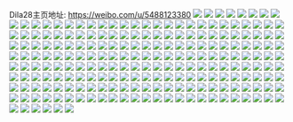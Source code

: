 Dila28主页地址: https://weibo.com/u/5488123380 
![](https://wx4.sinaimg.cn/mw2000/005ZpBB2ly1h9e7hmsq40j30zo1rftq2.jpg) 
![](https://wx4.sinaimg.cn/mw2000/005ZpBB2ly1h9e7hnb7f5j30zo1rfdsk.jpg) 
![](https://wx4.sinaimg.cn/mw2000/005ZpBB2ly1h9e7hobi0fj30zo1higzt.jpg) 
![](https://wx4.sinaimg.cn/mw2000/005ZpBB2ly1h9e7hm6sopj31wz2vg4qp.jpg) 
![](https://wx4.sinaimg.cn/mw2000/005ZpBB2ly1h9e7hoy5gbj30tw1h4q5w.jpg) 
![](https://wx4.sinaimg.cn/mw2000/005ZpBB2ly1h9e7hq0057j30u01hc7qf.jpg) 
![](https://wx4.sinaimg.cn/mw2000/005ZpBB2ly1h9e7hrr2rnj30u01hc7r0.jpg) 
![](https://wx4.sinaimg.cn/mw2000/005ZpBB2ly1h99b13xwe4j31lo2eib29.jpg) 
![](https://wx4.sinaimg.cn/mw2000/005ZpBB2ly1h99b15eo7rj32c0340x6p.jpg) 
![](https://wx4.sinaimg.cn/mw2000/005ZpBB2ly1h99b1akn16j30u01hc1bc.jpg) 
![](https://wx4.sinaimg.cn/mw2000/005ZpBB2ly1h99b1fg09zj30u01hck7u.jpg) 
![](https://wx4.sinaimg.cn/mw2000/005ZpBB2ly1h8xw8nnpkxj320s2p21kx.jpg) 
![](https://wx4.sinaimg.cn/mw2000/005ZpBB2ly1h8xw8t56jij32c03401l0.jpg) 
![](https://wx4.sinaimg.cn/mw2000/005ZpBB2ly1h8xw8z9epfj32c0340b2b.jpg) 
![](https://wx4.sinaimg.cn/mw2000/005ZpBB2ly1h8xw908xatj30u01hch3r.jpg) 
![](https://wx4.sinaimg.cn/mw2000/005ZpBB2ly1h8xw95b1o9j31sc2ds1ky.jpg) 
![](https://wx4.sinaimg.cn/mw2000/005ZpBB2ly1h8oogzhrbrj30u0190aif.jpg) 
![](https://wx4.sinaimg.cn/mw2000/005ZpBB2ly1h8ooh09q9wj30u0140ago.jpg) 
![](https://wx4.sinaimg.cn/mw2000/005ZpBB2ly1h8ooh1vuanj30u0140k04.jpg) 
![](https://wx4.sinaimg.cn/mw2000/005ZpBB2ly1h8ooh2z88cj30u014045o.jpg) 
![](https://wx4.sinaimg.cn/mw2000/005ZpBB2ly1h8mfccqw6zj30u0140wml.jpg) 
![](https://wx4.sinaimg.cn/mw2000/005ZpBB2ly1h8mfchwyxpj30u0140wjm.jpg) 
![](https://wx4.sinaimg.cn/mw2000/005ZpBB2ly1h8mfclpc5rj30u01407cm.jpg) 
![](https://wx4.sinaimg.cn/mw2000/005ZpBB2ly1h8j6hmmizlj30pl1e0jw8.jpg) 
![](https://wx4.sinaimg.cn/mw2000/005ZpBB2ly1h8j6hmvvg1j30px0dt753.jpg) 
![](https://wx4.sinaimg.cn/mw2000/005ZpBB2ly1h8fh3gtfubj336c36akjn.jpg) 
![](https://wx4.sinaimg.cn/mw2000/005ZpBB2ly1h8fh38ycgkj31gn26ykjl.jpg) 
![](https://wx4.sinaimg.cn/mw2000/005ZpBB2ly1h8fh3ni14vj31qk2lu1ky.jpg) 
![](https://wx4.sinaimg.cn/mw2000/005ZpBB2ly1h8fh3o4o7nj30u01hcqjo.jpg) 
![](https://wx4.sinaimg.cn/mw2000/005ZpBB2ly1h8fh3qm7zkj31ua2rf4qq.jpg) 
![](https://wx4.sinaimg.cn/mw2000/005ZpBB2ly1h89ruuctxxj31401hctkk.jpg) 
![](https://wx4.sinaimg.cn/mw2000/005ZpBB2ly1h89rutulnyj31sc1scb2a.jpg) 
![](https://wx4.sinaimg.cn/mw2000/005ZpBB2ly1h88igdq7jij30zg1batjc.jpg) 
![](https://wx4.sinaimg.cn/mw2000/005ZpBB2ly1h86z5z5c9pj32c0340b2b.jpg) 
![](https://wx4.sinaimg.cn/mw2000/005ZpBB2ly1h81ezmhdk5j31c92dsaxv.jpg) 
![](https://wx4.sinaimg.cn/mw2000/005ZpBB2ly1h81eznmle5j31g926e4qp.jpg) 
![](https://wx4.sinaimg.cn/mw2000/005ZpBB2ly1h7oy7cp74vj30xc0xbjvm.jpg) 
![](https://wx4.sinaimg.cn/mw2000/005ZpBB2ly1h7d6wgbbhsj30jg0jgmzr.jpg) 
![](https://wx4.sinaimg.cn/mw2000/005ZpBB2ly1h7d6wh7hxrj30jg0jgdhf.jpg) 
![](https://wx4.sinaimg.cn/mw2000/005ZpBB2ly1h7d6whvpswj30jg0jgjtm.jpg) 
![](https://wx4.sinaimg.cn/mw2000/005ZpBB2ly1h7d6wfnctpj30jg0jgdjo.jpg) 
![](https://wx4.sinaimg.cn/mw2000/005ZpBB2ly1h7d6wmuuodj30jg0jg42u.jpg) 
![](https://wx4.sinaimg.cn/mw2000/005ZpBB2ly1h7d6wlx56oj30jg0jg405.jpg) 
![](https://wx4.sinaimg.cn/mw2000/005ZpBB2ly1h7d6wi96h6j30jg0jgwef.jpg) 
![](https://wx4.sinaimg.cn/mw2000/005ZpBB2ly1h7d6wihnlwj30jg0jggm0.jpg) 
![](https://wx4.sinaimg.cn/mw2000/005ZpBB2ly1h7d6wjs0mjj30jg0jgaau.jpg) 
![](https://wx4.sinaimg.cn/mw2000/005ZpBB2ly1h7d6wkvxzsj30jg0jgab2.jpg) 
![](https://wx4.sinaimg.cn/mw2000/005ZpBB2ly1h7d6wnfdvhj30jg0jgjt1.jpg) 
![](https://wx4.sinaimg.cn/mw2000/005ZpBB2ly1h7d6wo6i1aj30jg0jgwhf.jpg) 
![](https://wx4.sinaimg.cn/mw2000/005ZpBB2ly1h7d6wor7naj30jg0jgtb1.jpg) 
![](https://wx4.sinaimg.cn/mw2000/005ZpBB2ly1h7d6wp83uij30jg0jgt8s.jpg) 
![](https://wx4.sinaimg.cn/mw2000/005ZpBB2ly1h7d6wpsf6aj30jg0jg0t4.jpg) 
![](https://wx4.sinaimg.cn/mw2000/005ZpBB2ly1h77li35q4ij30k00u07an.jpg) 
![](https://wx4.sinaimg.cn/mw2000/005ZpBB2ly1h77li68ed0j30k00u0n3h.jpg) 
![](https://wx4.sinaimg.cn/mw2000/005ZpBB2ly1h77li6y170j30k00zkta4.jpg) 
![](https://wx4.sinaimg.cn/mw2000/005ZpBB2ly1h77li8h30kj30k00zktan.jpg) 
![](https://wx4.sinaimg.cn/mw2000/005ZpBB2ly1h77li9je4aj31900u0q78.jpg) 
![](https://wx4.sinaimg.cn/mw2000/005ZpBB2ly1h77liapw8wj30u01hcdzx.jpg) 
![](https://wx4.sinaimg.cn/mw2000/005ZpBB2ly1h77li2k18vj30u01hc4ez.jpg) 
![](https://wx4.sinaimg.cn/mw2000/005ZpBB2ly1h77lihzphtj31i028z12f.jpg) 
![](https://wx4.sinaimg.cn/mw2000/005ZpBB2ly1h77lilzohfj31sc2dsdjg.jpg) 
![](https://wx4.sinaimg.cn/mw2000/005ZpBB2ly1h72sh9ob6xj30u00u0761.jpg) 
![](https://wx4.sinaimg.cn/mw2000/005ZpBB2ly1h71v03xu0rj30u00ox0t2.jpg) 
![](https://wx4.sinaimg.cn/mw2000/005ZpBB2ly1h70nmjx3wxj31sc2dsay8.jpg) 
![](https://wx4.sinaimg.cn/mw2000/005ZpBB2ly1h70nmlgs8hj31sc2dshdu.jpg) 
![](https://wx4.sinaimg.cn/mw2000/005ZpBB2ly1h70nmp45yej32dd35sb2c.jpg) 
![](https://wx4.sinaimg.cn/mw2000/005ZpBB2ly1h70nmht7e1j31sc2dsnpe.jpg) 
![](https://wx4.sinaimg.cn/mw2000/005ZpBB2ly1h70nmsuhmej32dc35sb2c.jpg) 
![](https://wx4.sinaimg.cn/mw2000/005ZpBB2ly1h70nmut55ej32dc35su0z.jpg) 
![](https://wx4.sinaimg.cn/mw2000/005ZpBB2ly1h6vw1my2jwj31sc2ds4qp.jpg) 
![](https://wx4.sinaimg.cn/mw2000/005ZpBB2ly1h6vw1p7bg2j31sc2datbt.jpg) 
![](https://wx4.sinaimg.cn/mw2000/005ZpBB2ly1h6vw1roygsj30u0140wh0.jpg) 
![](https://wx4.sinaimg.cn/mw2000/005ZpBB2ly1h6vw1stegij32ds1sckdx.jpg) 
![](https://wx4.sinaimg.cn/mw2000/005ZpBB2ly1h6vw1kgb2sj30zo256u0x.jpg) 
![](https://wx4.sinaimg.cn/mw2000/005ZpBB2ly1h6nyv6tn6yj325r2vo1ky.jpg) 
![](https://wx4.sinaimg.cn/mw2000/005ZpBB2ly1h6nyv5eaqrj31wa2uee81.jpg) 
![](https://wx4.sinaimg.cn/mw2000/005ZpBB2ly1h6nyv8f169j31sc2dsnpd.jpg) 
![](https://wx4.sinaimg.cn/mw2000/005ZpBB2ly1h6l27q1fm4j31ls251qv5.jpg) 
![](https://wx4.sinaimg.cn/mw2000/005ZpBB2ly1h6l27mcxeoj30u00u07wh.jpg) 
![](https://wx4.sinaimg.cn/mw2000/005ZpBB2ly1h6l27xu7fcj336c2dp4et.jpg) 
![](https://wx4.sinaimg.cn/mw2000/005ZpBB2ly1h6l283mbq8j32dr36ahd1.jpg) 
![](https://wx4.sinaimg.cn/mw2000/005ZpBB2ly1h6l28ao2v8j31st2p8npd.jpg) 
![](https://wx4.sinaimg.cn/mw2000/005ZpBB2ly1h6l29dnvqjj30mh0u00wc.jpg) 
![](https://wx4.sinaimg.cn/mw2000/005ZpBB2ly1h6jfrnfjfvj30t80hawfd.jpg) 
![](https://wx4.sinaimg.cn/mw2000/005ZpBB2ly1h6ah6vgks8j31gx27dqm8.jpg) 
![](https://wx4.sinaimg.cn/mw2000/005ZpBB2ly1h6ah6wtzdzj334033vnpd.jpg) 
![](https://wx4.sinaimg.cn/mw2000/005ZpBB2ly1h6ah6xtsz1j31gf26nna5.jpg) 
![](https://wx4.sinaimg.cn/mw2000/005ZpBB2ly1h6ah72ghn1j31wx2jw7wi.jpg) 
![](https://wx4.sinaimg.cn/mw2000/005ZpBB2ly1h6ah732tvyj31qx2b3b29.jpg) 
![](https://wx4.sinaimg.cn/mw2000/005ZpBB2ly1h65jqm2zqdj30zo1bkk1s.jpg) 
![](https://wx4.sinaimg.cn/mw2000/005ZpBB2ly1h65jqk6pguj32c03407wh.jpg) 
![](https://wx4.sinaimg.cn/mw2000/005ZpBB2ly1h649icijy4j326z2xbn3c.jpg) 
![](https://wx4.sinaimg.cn/mw2000/005ZpBB2ly1h649iak0jjj322k2ren53.jpg) 
![](https://wx4.sinaimg.cn/mw2000/005ZpBB2ly1h649id7gywj30zk1beam7.jpg) 
![](https://wx4.sinaimg.cn/mw2000/005ZpBB2ly1h649irrkxij31o22837wh.jpg) 
![](https://wx4.sinaimg.cn/mw2000/005ZpBB2ly1h649isivywj31sc2dsx3s.jpg) 
![](https://wx4.sinaimg.cn/mw2000/005ZpBB2ly1h649ipw4sfj31sc2dsaeg.jpg) 
![](https://wx4.sinaimg.cn/mw2000/005ZpBB2ly1h649it7ipnj31sc2dske1.jpg) 
![](https://wx4.sinaimg.cn/mw2000/005ZpBB2ly1h5komvzxe1j321y2qlb2a.jpg) 
![](https://wx4.sinaimg.cn/mw2000/005ZpBB2ly1h5doopwx72j30u0140441.jpg) 
![](https://wx4.sinaimg.cn/mw2000/005ZpBB2ly1h5doospdltj30mt0ufdja.jpg) 
![](https://wx4.sinaimg.cn/mw2000/005ZpBB2ly1h5bcthacz2j31yp2m9x6q.jpg) 
![](https://wx4.sinaimg.cn/mw2000/005ZpBB2ly1h5bctkb7qxj32c02c0qv6.jpg) 
![](https://wx4.sinaimg.cn/mw2000/005ZpBB2ly1h5bctev162j31p329fqv5.jpg) 
![](https://wx4.sinaimg.cn/mw2000/005ZpBB2ly1h5bctlr9csj30u013ytj8.jpg) 
![](https://wx4.sinaimg.cn/mw2000/005ZpBB2ly1h4yzylyebyj30u015ntpf.jpg) 
![](https://wx4.sinaimg.cn/mw2000/005ZpBB2ly1h4v802q70zj322e2r6npe.jpg) 
![](https://wx4.sinaimg.cn/mw2000/005ZpBB2ly1h4v809de82j32c03401kz.jpg) 
![](https://wx4.sinaimg.cn/mw2000/005ZpBB2ly1h4v80b8ipej31sc2dsx6p.jpg) 
![](https://wx4.sinaimg.cn/mw2000/005ZpBB2ly1h4r49ibdi2j30zk1ben33.jpg) 
![](https://wx4.sinaimg.cn/mw2000/005ZpBB2ly1h4r49hx8m5j30zk1be0z6.jpg) 
![](https://wx4.sinaimg.cn/mw2000/005ZpBB2ly1h4qkvfa0isj30u019010u.jpg) 
![](https://wx4.sinaimg.cn/mw2000/005ZpBB2ly1h4qkvgy8q6j30u0140dlo.jpg) 
![](https://wx4.sinaimg.cn/mw2000/005ZpBB2ly1h46vjf2y6jj30u0140dlk.jpg) 
![](https://wx4.sinaimg.cn/mw2000/005ZpBB2ly1h46vjg5pj2j30u014046n.jpg) 
![](https://wx4.sinaimg.cn/mw2000/005ZpBB2ly1h46vjhbz6dj30u0140gr2.jpg) 
![](https://wx4.sinaimg.cn/mw2000/005ZpBB2ly1h46vjhq9rcj30u00u045w.jpg) 
![](https://wx4.sinaimg.cn/mw2000/005ZpBB2ly1h46vji6wgbj31400u07ew.jpg) 
![](https://wx4.sinaimg.cn/mw2000/005ZpBB2ly1h46vjipue9j30u0140gtt.jpg) 
![](https://wx4.sinaimg.cn/mw2000/005ZpBB2ly1h42h8iw4d1j30u0140ak8.jpg) 
![](https://wx4.sinaimg.cn/mw2000/005ZpBB2ly1h42h8jv0omj30u01407bs.jpg) 
![](https://wx4.sinaimg.cn/mw2000/005ZpBB2ly1h42h8kjki4j30u0140k1w.jpg) 
![](https://wx4.sinaimg.cn/mw2000/005ZpBB2ly1h42h8i8ezzj30u01407bu.jpg) 
![](https://wx4.sinaimg.cn/mw2000/005ZpBB2ly1h42h8l59z7j30u0140k14.jpg) 
![](https://wx4.sinaimg.cn/mw2000/005ZpBB2ly1h42h8lmgcjj30u00u0ag4.jpg) 
![](https://wx4.sinaimg.cn/mw2000/005ZpBB2ly1h42h8m7fcfj30u0140111.jpg) 
![](https://wx4.sinaimg.cn/mw2000/005ZpBB2ly1h42h8h1xdyj30u0140jxt.jpg) 
![](https://wx4.sinaimg.cn/mw2000/005ZpBB2ly1h2ho0150ckj30u0140ti0.jpg) 
![](https://wx4.sinaimg.cn/mw2000/005ZpBB2ly1h2ho02baafj30u0140akd.jpg) 
![](https://wx4.sinaimg.cn/mw2000/005ZpBB2ly1h2ho03bfycj30u0140qcb.jpg) 
![](https://wx4.sinaimg.cn/mw2000/005ZpBB2ly1h2ho08tqgdj30u0140tcs.jpg) 
![](https://wx4.sinaimg.cn/mw2000/005ZpBB2ly1h2d34bik4uj30u0140qbg.jpg) 
![](https://wx4.sinaimg.cn/mw2000/005ZpBB2ly1h2d34c0yzoj30u0140454.jpg) 
![](https://wx4.sinaimg.cn/mw2000/005ZpBB2ly1h27a82p31cj30u0140n4i.jpg) 
![](https://wx4.sinaimg.cn/mw2000/005ZpBB2ly1h27a84gxjjj30u014045m.jpg) 
![](https://wx4.sinaimg.cn/mw2000/005ZpBB2ly1h27a85szfdj30u0140td2.jpg) 
![](https://wx4.sinaimg.cn/mw2000/005ZpBB2ly1h27a86u8gej30u0140tf5.jpg) 
![](https://wx4.sinaimg.cn/mw2000/005ZpBB2ly1h27a889v13j30wh0u0gqw.jpg) 
![](https://wx4.sinaimg.cn/mw2000/005ZpBB2ly1h20arwndiyj30u0140n5x.jpg) 
![](https://wx4.sinaimg.cn/mw2000/005ZpBB2ly1h20ary8zcqj30u0140aeg.jpg) 
![](https://wx4.sinaimg.cn/mw2000/005ZpBB2ly1h1c211hhy9j30u0140n2u.jpg) 
![](https://wx4.sinaimg.cn/mw2000/005ZpBB2ly1h1c21j3zmxj30u0140aje.jpg) 
![](https://wx4.sinaimg.cn/mw2000/005ZpBB2ly1h12t56si5dj30u01400y5.jpg) 
![](https://wx4.sinaimg.cn/mw2000/005ZpBB2ly1h12t584xirj30u016e43d.jpg) 
![](https://wx4.sinaimg.cn/mw2000/005ZpBB2ly1h12t591t8ij30u0140dke.jpg) 
![](https://wx4.sinaimg.cn/mw2000/005ZpBB2ly1h0zbh3wop1j32bz33yu0x.jpg) 
![](https://wx4.sinaimg.cn/mw2000/005ZpBB2ly1h0zbh289nsj32c02bzqv5.jpg) 
![](https://wx4.sinaimg.cn/mw2000/005ZpBB2ly1h0zbh6rcrdj32bz33zu0z.jpg) 
![](https://wx4.sinaimg.cn/mw2000/005ZpBB2ly1h0q5r7dtsfj30nu0lmmzi.jpg) 
![](https://wx4.sinaimg.cn/mw2000/005ZpBB2ly1h0kbrqu6i4j32c033znpe.jpg) 
![](https://wx4.sinaimg.cn/mw2000/005ZpBB2ly1h0kbsaegffj32c033zqv6.jpg) 
![](https://wx4.sinaimg.cn/mw2000/005ZpBB2ly1h0kbpzdyt1j32c033zb29.jpg) 
![](https://wx4.sinaimg.cn/mw2000/005ZpBB2ly1h0kbvtbvscj32c0340hdv.jpg) 
![](https://wx4.sinaimg.cn/mw2000/005ZpBB2ly1h0kbw16j7uj32c02c0u0y.jpg) 
![](https://wx4.sinaimg.cn/mw2000/005ZpBB2ly1h042ow851xj31o01nzkjl.jpg) 
![](https://wx4.sinaimg.cn/mw2000/005ZpBB2ly1h042s8ed7pj31o01nzu0x.jpg) 
![](https://wx4.sinaimg.cn/mw2000/005ZpBB2ly1gzzfs3kq3kj32c033znpi.jpg) 
![](https://wx4.sinaimg.cn/mw2000/005ZpBB2ly1gzzfsa5jlgj32c033zu11.jpg) 
![](https://wx4.sinaimg.cn/mw2000/005ZpBB2ly1gzzfsiyncmj32bz33ze84.jpg) 
![](https://wx4.sinaimg.cn/mw2000/005ZpBB2ly1gzzfsprwbxj32bz33zkjo.jpg) 
![](https://wx4.sinaimg.cn/mw2000/005ZpBB2ly1gzzftejka4j31o02807wi.jpg) 
![](https://wx4.sinaimg.cn/mw2000/005ZpBB2ly1gzzfthajhzj32c02c04qq.jpg) 
![](https://wx4.sinaimg.cn/mw2000/005ZpBB2ly1gzzfthv6m5j30zo0k6jvw.jpg) 
![](https://wx4.sinaimg.cn/mw2000/005ZpBB2ly1gzrgjcxbmrj30u0140783.jpg) 
![](https://wx4.sinaimg.cn/mw2000/005ZpBB2ly1gzrgqet265j30u01400wl.jpg) 
![](https://wx4.sinaimg.cn/mw2000/005ZpBB2ly1gzrgjdn7ihj30u00u0tcn.jpg) 
![](https://wx4.sinaimg.cn/mw2000/005ZpBB2ly1gzrgqifhahj30u01400xs.jpg) 
![](https://wx4.sinaimg.cn/mw2000/005ZpBB2ly1gzrgqlq55oj30u01400xg.jpg) 
![](https://wx4.sinaimg.cn/mw2000/005ZpBB2ly1gzrgqmmqy3j30u01407aq.jpg) 
![](https://wx4.sinaimg.cn/mw2000/005ZpBB2ly1gzrgqnfkobj30u013zq8x.jpg) 
![](https://wx4.sinaimg.cn/mw2000/005ZpBB2ly1gzrgqo3emoj30u0140n2i.jpg) 
![](https://wx4.sinaimg.cn/mw2000/005ZpBB2ly1gzrgqonlokj30u013zwk0.jpg) 
![](https://wx4.sinaimg.cn/mw2000/005ZpBB2ly1gzrgqe9qh7j30u00u044w.jpg) 
![](https://wx4.sinaimg.cn/mw2000/005ZpBB2ly1gzrgqp9j52j30u0140tek.jpg) 
![](https://wx4.sinaimg.cn/mw2000/005ZpBB2ly1gz2oc87q8kj30zo1rek62.jpg) 
![](https://wx4.sinaimg.cn/mw2000/005ZpBB2ly1gz2oc91fo8j30zo1rewri.jpg) 
![](https://wx4.sinaimg.cn/mw2000/005ZpBB2ly1gz2oe76cwqj30tz0jtjvp.jpg) 
![](https://wx4.sinaimg.cn/mw2000/005ZpBB2ly1gyaxfq173sj32c02bz7wi.jpg) 
![](https://wx4.sinaimg.cn/mw2000/005ZpBB2ly1gyaxfr4xegj31xf1xfkjl.jpg) 
![](https://wx4.sinaimg.cn/mw2000/005ZpBB2ly1gyaxfo2h3ej32c02c0kjm.jpg) 
![](https://wx4.sinaimg.cn/mw2000/005ZpBB2ly1gyaxfrofnqj30zo1re16d.jpg) 
![](https://wx4.sinaimg.cn/mw2000/005ZpBB2ly1gyaxfthyiaj32c03404qr.jpg) 
![](https://wx4.sinaimg.cn/mw2000/005ZpBB2ly1gwu5k7iy6pj30u0140wmk.jpg) 
![](https://wx4.sinaimg.cn/mw2000/005ZpBB2ly1gwu5kbd341j30u0140doo.jpg) 
![](https://wx4.sinaimg.cn/mw2000/005ZpBB2ly1gwu5k1lu6zj30u00u0gqc.jpg) 
![](https://wx4.sinaimg.cn/mw2000/005ZpBB2ly1gwu5k24705j30u00u042a.jpg) 
![](https://wx4.sinaimg.cn/mw2000/005ZpBB2ly1gwu5k9vp59j30u00u0wl7.jpg) 
![](https://wx4.sinaimg.cn/mw2000/005ZpBB2ly1gwu5k3ape9j30u01oagui.jpg) 
![](https://wx4.sinaimg.cn/mw2000/005ZpBB2ly1gwu5k5js14j30u0140n85.jpg) 
![](https://wx4.sinaimg.cn/mw2000/005ZpBB2ly1gwu5k91o57j30u0140gxk.jpg) 
![](https://wx4.sinaimg.cn/mw2000/005ZpBB2ly1gwu5k107lrj30u0140qc9.jpg) 
![](https://wx4.sinaimg.cn/mw2000/005ZpBB2ly1gvaq3enpc0j60u01404a202.jpg) 
![](https://wx4.sinaimg.cn/mw2000/005ZpBB2ly1gvaq3fnolgj60u0140tk502.jpg) 
![](https://wx4.sinaimg.cn/mw2000/005ZpBB2ly1gvaq3gcw37j60u01400zi02.jpg) 
![](https://wx4.sinaimg.cn/mw2000/005ZpBB2ly1gvaq3oj3efj60u01sxal302.jpg) 
![](https://wx4.sinaimg.cn/mw2000/005ZpBB2ly1gul9y2rnwgj60vc15sn6c02.jpg) 
![](https://wx4.sinaimg.cn/mw2000/005ZpBB2ly1gul9y4zzejj62801o0hdt02.jpg) 
![](https://wx4.sinaimg.cn/mw2000/005ZpBB2ly1gul9y6kb9zj61o0280hdt02.jpg) 
![](https://wx4.sinaimg.cn/mw2000/005ZpBB2ly1gul9yhqt68j61o02804qq02.jpg) 
![](https://wx4.sinaimg.cn/mw2000/005ZpBB2ly1gul9y9cuguj61o0280e8102.jpg) 
![](https://wx4.sinaimg.cn/mw2000/005ZpBB2ly1gul9ybxkn6j62c02c0b2a02.jpg) 
![](https://wx4.sinaimg.cn/mw2000/005ZpBB2ly1gul9y1u77vj61o0280npd02.jpg) 
![](https://wx4.sinaimg.cn/mw2000/005ZpBB2ly1gul9ydqsguj61o01o0b2a02.jpg) 
![](https://wx4.sinaimg.cn/mw2000/005ZpBB2ly1gul9yfkiqbj61mc25sb2902.jpg) 
![](https://wx4.sinaimg.cn/mw2000/005ZpBB2ly1gul9yjrcfdj61o0280kjl02.jpg) 
![](https://wx4.sinaimg.cn/mw2000/005ZpBB2ly1gul9ykprn9j60vc15snah02.jpg) 
![](https://wx4.sinaimg.cn/mw2000/005ZpBB2ly1gs4apzhd6cj32c0340u10.jpg) 
![](https://wx4.sinaimg.cn/mw2000/005ZpBB2ly1gs4aq29skpj32c02c04qs.jpg) 
![](https://wx4.sinaimg.cn/mw2000/005ZpBB2ly1gs4aq6b6t7j32c0340qv8.jpg) 
![](https://wx4.sinaimg.cn/mw2000/005ZpBB2ly1gs4aq7lwbuj31o01o04qp.jpg) 
![](https://wx4.sinaimg.cn/mw2000/005ZpBB2ly1gs4apx5o0lj310d1ij1eu.jpg) 
![](https://wx4.sinaimg.cn/mw2000/005ZpBB2ly1gs4aq80iqej30ku0kudkh.jpg) 
![](https://wx4.sinaimg.cn/mw2000/005ZpBB2ly1gs4aq3rmn9j32c03407wi.jpg) 
![](https://wx4.sinaimg.cn/mw2000/005ZpBB2ly1gs4aq8dru8j30v70v7jxf.jpg) 
